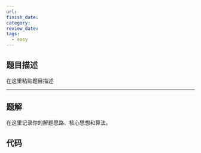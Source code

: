 ```yaml
---
url: 
finish_date: 
category: 
review_date: 
tags:
  - easy
---
```

## 题目描述

在这里粘贴题目描述

---
## 题解

在这里记录你的解题思路、核心思想和算法。

## 代码

```cpp
```